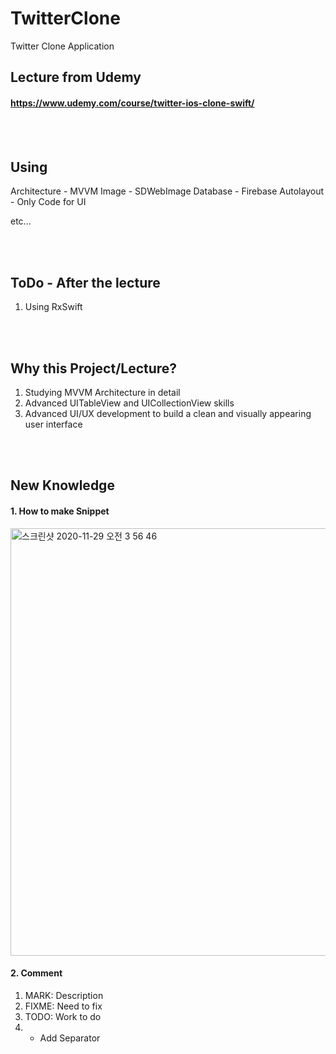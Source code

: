 # TwitterClone

Twitter Clone Application

## Lecture from Udemy
#### https://www.udemy.com/course/twitter-ios-clone-swift/

<br><br/>
## Using
Architecture - MVVM
Image - SDWebImage
Database - Firebase
Autolayout - Only Code for UI

etc...

<br><br/>
## ToDo - After the lecture
1. Using RxSwift

<br><br/>
## Why this Project/Lecture?
1. Studying MVVM Architecture in detail
2. Advanced UITableView and UICollectionView skills
3. Advanced UI/UX development to build a clean and visually appearing user interface

<br><br/>
## New Knowledge
#### 1. How to make Snippet
<img width="684" alt="스크린샷 2020-11-29 오전 3 56 46" src="https://user-images.githubusercontent.com/27776755/100523853-f231d500-31f6-11eb-82b2-06b53eab41f5.png">

#### 2. Comment
1. MARK: Description
2. FIXME: Need to fix
3. TODO: Work to do
4. - Add Separator
